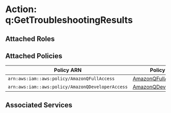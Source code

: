 # Action: q:GetTroubleshootingResults

## Attached Roles

## Attached Policies

| Policy ARN | Policy Name |
|------------|-------------|
| `arn:aws:iam::aws:policy/AmazonQFullAccess` | [AmazonQFullAccess](../policies.md#amazonqfullaccess) |
| `arn:aws:iam::aws:policy/AmazonQDeveloperAccess` | [AmazonQDeveloperAccess](../policies.md#amazonqdeveloperaccess) |

## Associated Services

